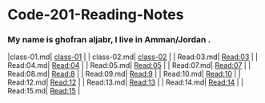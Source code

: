 # Code-201-Reading-Notes

### My name is ghofran aljabr, I live in Amman/Jordan .


|class-01.md|  [class-01](https://ghofranaljabr.github.io/Code-201-Reading-Notes/class-01) |
| class-02.md|  [class-02](https://ghofranaljabr.github.io/Code-201-Reading-Notes/class-02) |
| Read:03.md|  [Read:03](https://ghofranaljabr.github.io/Code-201-Reading-Notes/Read:03b) |
| Read:04.md|  [Read:04](https://ghofranaljabr.github.io/Code-201-Reading-Notes/Read:04) |
| Read:05.md|  [Read:05](https://ghofranaljabr.github.io/Code-201-Reading-Notes/Read:05) |
| Read:07.md|  [Read:07](https://ghofranaljabr.github.io/Code-201-Reading-Notes/Read:07) |
| Read:08.md|  [Read:8](https://ghofranaljabr.github.io/Code-201-Reading-Notes/Read:08) |
| Read:09.md|  [Read:9](https://ghofranaljabr.github.io/Code-201-Reading-Notes/Read:09) |
| Read:10.md|  [Read:10](https://ghofranaljabr.github.io/Code-201-Reading-Notes/Read:10) |
| Read:12.md|  [Read:12](https://ghofranaljabr.github.io/Code-201-Reading-Notes/Read:12) |
| Read:13.md|  [Read:13](https://ghofranaljabr.github.io/Code-201-Reading-Notes/Read:13) |
| Read:14.md|  [Read:14](https://ghofranaljabr.github.io/Code-201-Reading-Notes/Read:14) |
| Read:15.md|  [Read:15](https://ghofranaljabr.github.io/Code-201-Reading-Notes/Read:15) |